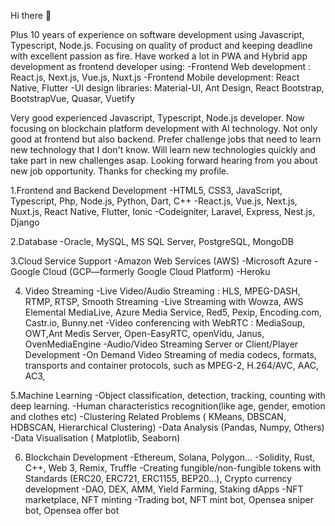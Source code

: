 Hi there 👋

Plus 10 years of experience on software development using Javascript, Typescript, Node.js.
Focusing on quality of product and keeping deadline with excellent passion as fire.
Have worked a lot in PWA and Hybrid app development as frontend developer using:
-Frontend Web development : React.js, Next.js, Vue.js, Nuxt.js
-Frontend Mobile development: React Native, Flutter
-UI design libraries: Material-UI, Ant Design, React Bootstrap, BootstrapVue, Quasar, Vuetify

Very good experienced Javascript, Typescript, Node.js developer.
Now focusing on blockchain platform development with AI technology.
Not only good at frontend but also backend.
Prefer challenge jobs that need to learn new technology that I don't know.
Will learn new technologies quickly and take part in new challenges asap.
Looking forward hearing from you about new job opportunity.
Thanks for checking my profile.

1.Frontend and Backend Development
 -HTML5, CSS3, JavaScript, Typescript, Php, Node.js, Python, Dart, C++
 -React.js, Vue.js, Next.js, Nuxt.js, React Native, Flutter, Ionic
 -Codeigniter, Laravel, Express, Nest.js, Django
 
2.Database
 -Oracle, MySQL, MS SQL Server, PostgreSQL, MongoDB
 
3.Cloud Service Support
 -Amazon Web Services (AWS)
 -Microsoft Azure
 -Google Cloud (GCP—formerly Google Cloud Platform)
 -Heroku
 
4. Video Streaming
 -Live Video/Audio Streaming : HLS, MPEG-DASH, RTMP, RTSP, Smooth Streaming
 -Live Streaming with Wowza, AWS Elemental MediaLive, Azure Media Service, Red5, Pexip, Encoding.com, Castr.io, Bunny.net
 -Video conferencing with WebRTC : MediaSoup, OWT,Ant Medis Server, Open-EasyRTC, openVidu, Janus, OvenMediaEngine
 -Audio/Video Streaming Server or Client/Player Development
 -On Demand Video Streaming of media codecs, formats, transports and container protocols, such as MPEG-2, H.264/AVC, AAC, AC3,

5.Machine Learning
 -Object classification, detection, tracking, counting with deep learning.
 -Human characteristics recognition(like age, gender, emotion and clothes etc)
 -Clustering Related Problems ( KMeans, DBSCAN, HDBSCAN, Hierarchical Clustering)
 -Data Analysis (Pandas, Numpy, Others)
 -Data Visualisation ( Matplotlib, Seaborn)
 
 6. Blockchain Development
 -Ethereum, Solana, Polygon...
 -Solidity, Rust, C++, Web 3, Remix, Truffle
 -Creating fungible/non-fungible tokens with Standards (ERC20, ERC721, ERC1155, BEP20...), Crypto currency development
 -DAO, DEX, AMM, Yield Farming, Staking dApps
 -NFT marketplace, NFT minting
 -Trading bot, NFT mint bot, Opensea sniper bot, Opensea offer bot
